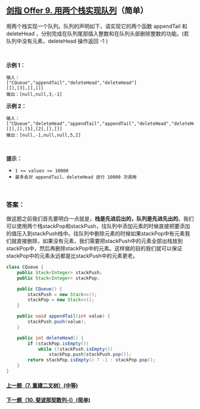 ## [剑指 Offer 9. 用两个栈实现队列](https://leetcode-cn.com/problems/yong-liang-ge-zhan-shi-xian-dui-lie-lcof/)（简单）

用两个栈实现一个队列。队列的声明如下，请实现它的两个函数 appendTail 和 deleteHead ，分别完成在队列尾部插入整数和在队列头部删除整数的功能。(若队列中没有元素，deleteHead 操作返回 -1 )

<br/>

**示例 1：**

```
输入：
["CQueue","appendTail","deleteHead","deleteHead"]
[[],[3],[],[]]
输出：[null,null,3,-1]
```

**示例 2：**

```
输入：
["CQueue","deleteHead","appendTail","appendTail","deleteHead","deleteHead"]
[[],[],[5],[2],[],[]]
输出：[null,-1,null,null,5,2]
```

<br/>

**提示：**

- `1 <= values <= 10000`
- `最多会对 appendTail、deleteHead 进行 10000 次调用`

<br/>

### 答案：

做这题之前我们首先要明白一点就是，**栈是先进后出的，队列是先进先出的**。我们可以使用两个栈stackPop和stackPush，往队列中添加元素的时候直接把要添加的值压入到stackPush栈中。往队列中删除元素的时候如果stackPop中有元素我们就直接删除，如果没有元素，我们需要把stackPush中的元素全部出栈放到stackPop中，然后再删除stackPop中的元素。这样做的目的我们就可以保证stackPop中的元素永远都是比stackPush中的元素更老。

```java
class CQueue {
    public Stack<Integer> stackPush;
    public Stack<Integer> stackPop;

    public CQueue() {
        stackPush = new Stack<>();
        stackPop = new Stack<>();
    }

    public void appendTail(int value) {
        stackPush.push(value);
    }

    public int deleteHead() {
        if (stackPop.isEmpty())
            while (!stackPush.isEmpty())
                stackPop.push(stackPush.pop());
        return stackPop.isEmpty() ? -1 : stackPop.pop();
    }
}
```



#### [上一题（7. 重建二叉树）(中等)](https://github.com/sdwwld/leetCode/blob/master/src/main/java/com/wld/java/offer/剑指Offer07.md)

#### [下一题（10. 斐波那契数列-I）(简单)](https://github.com/sdwwld/leetCode/blob/master/src/main/java/com/wld/java/offer/剑指Offer10-I.md)
